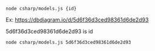 
```
node csharp/models.js {id}
```

Ex: https://dbdiagram.io/d/5d6f36d3ced98361d6de2d93

5d6f36d3ced98361d6de2d93 is id


```
node csharp/models.js 5d6f36d3ced98361d6de2d93
```
